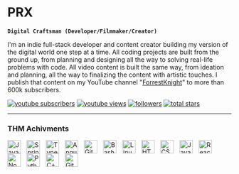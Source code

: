 # PRX

**`Digital Craftsman (Developer/Filmmaker/Creator)`**

I'm an indie full-stack developer and content creator building my version of the digital world one step at a time. All coding projects are built from the ground up, from planning and designing all the way to solving real-life problems with code. All video content is built the same way, from ideation and planning, all the way to finalizing the content with artistic touches. I publish that content on my YouTube channel "[ForrestKnight][youtube]" to more than 600k subscribers.

   <p align="left">
      <a href="https://www.youtube.com/c/fknight?sub_confirmation=1">
         <img alt="youtube subscribers" title="Subscribe to my YouTube channel" src="https://custom-icon-badges.demolab.com/youtube/channel/subscribers/UC2WHjPDvbE6O328n17ZGcfg?color=%23E05D44&label=SUBSCRIBE&logo=video&logoColor=white&style=for-the-badge&labelColor=CE4630"/></a> 
      <a href="https://www.youtube.com/c/fknight">
         <img alt="youtube views" title="YouTube views" src="https://custom-icon-badges.demolab.com/youtube/channel/views/UC2WHjPDvbE6O328n17ZGcfg?color=%23E1AD0E&logo=eye&logoColor=white&style=for-the-badge&labelColor=C79600"/></a> 
      <a href="https://github.com/ForrestKnight?tab=followers">
         <img alt="followers" title="Follow me on Github" src="https://custom-icon-badges.demolab.com/github/followers/ForrestKnight?color=236ad3&labelColor=1155ba&style=for-the-badge&logo=person-add&label=Follow&logoColor=white"/></a>
      <a href="https://github.com/ForrestKnight?tab=repositories&sort=stargazers">
         <img alt="total stars" title="Total stars on GitHub" src="https://custom-icon-badges.demolab.com/github/stars/ForrestKnight?color=55960c&style=for-the-badge&labelColor=488207&logo=star"/></a>
   </p>

---

### THM Achivments 

<img align="left" alt="Java" width="30px" style="padding-right:10px;" src="https://tryhackme.com/img/badges/league-bronze.svg"/>
<img align="left" alt="Spring" width="30px" style="padding-right:10px;" src="https://tryhackme.com/img/badges/league-silver.svg" />
<img align="left" alt="TypeScript" width="30px" style="padding-right:10px;" src="https://tryhackme.com/img/badges/league-gold.svg" />
<img align="left" alt="Angular" width="30px" style="padding-right:10px;" src="https://tryhackme.com/img/badges/aoc5sidequest2.svg" />
<img align="left" alt="Git" width="30px" style="padding-right:10px;" src="https://tryhackme.com/img/badges/aocsidequest5.svg" />
<img align="left" alt="Bash" width="30px" style="padding-right:10px;" src="https://tryhackme.com/img/badges/adventofcyber5.svg" />
<img align="left" alt="Linux" width="30px" style="padding-right:10px;" src="https://tryhackme.com/img/badges/adventofcyber.svg" />
<img align="left" alt="HTML" width="30px" style="padding-right:10px;" src="https://tryhackme.com/img/badges/aoc5.svg" />
<img align="left" alt="CSS" width="30px" style="padding-right:10px;" src="https://tryhackme.com/img/badges/adventofcyber4.svg" />
<img align="left" alt="JavaScript" width="30px" style="padding-right:10px;" src="https://tryhackme.com/img/badges/linuxprivesc.svg" />
<img align="left" alt="React" width="30px" style="padding-right:10px;" src="https://tryhackme.com/img/badges/mrrobot.svg" />
<img align="left" alt="NodeJS" width="30px" style="padding-right:10px;" src="https://tryhackme.com/img/badges/hashcracker.svg" />
<img align="left" alt="Python" width="30px" style="padding-right:10px;" src="https://tryhackme.com/img/badges/blue.svg" />
<img align="left" alt="C++" width="30px" style="padding-right:10px;" src="https://tryhackme.com/img/badges/webbed.svg" />
<img align="left" alt="GitHub" width="30px" style="padding-right:10px;" src="https://tryhackme.com/img/badges/ohsint.svg" />
<br />

#
<!--
<details>
 <summary><h3>👨‍💻 Forrest's Coding Journey</h3></summary>
   I started my coding journey as a naive computer science student with a passion to learn everything I could about this programming world - code, unix, linux, theory. And all the while, teaching myself iOS development with a dream to build my own app, but that soon got overshadowed by my desire to excel in Java. A desire that landed me a full-stack software engineering job upon graduation. However, I had another desire I had been pursuing throughout this time - YouTube content creation. I eventually ended up quitting my software engineering job to pursue YouTube full-time, and that has been my focus ever since. But there's something that's always bothered me about my journey - abandoning my dream of building my own app to pursue the safe route, a job. Now I've already taken the leap away from that safety net into this uncomfortable, unexplored world that it being a creator. And it worked out, but again, it became comfortable. It's easier to create a video than go out on a ledge and build my own product. I do have to eat, at the end of the day, but I think it's time. It's time to get uncomfortable again. I have a burning desire to get back on the horse, and fulfill that dream younger me had of building my own app, my own product. And in order to do that, I'll be implmementing a few measures to streamline my YouTube content to focus more time on fulfilling that dream - a dream that I'll be ready to tackle in 2023 due to the measure I'm putting in place now until the end of 2022. Don't wait up, because I'm coming.
-->
[website]: https://fkcodes.com
[youtube]: https://youtube.com/fknight
